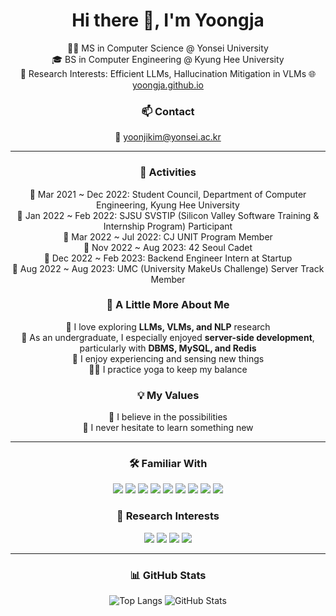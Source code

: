 <!-- Header Banner -->
<h1 align="center">Hi there 👋, I'm Yoongja</h1>

<div align="center">
  🧑‍🎓 MS in Computer Science @ Yonsei University<br>
  🎓 BS in Computer Engineering @ Kyung Hee University<br>
  🔬 Research Interests: Efficient LLMs, Hallucination Mitigation in VLMs
  🌐 <a href="https://yoongja.github.io/">yoongja.github.io</a><br>
</div>

<!-- Contact Section -->
<h3 align="center">📫 Contact</h3>
<div align="center">
  📧 <a href="mailto:yoonjikim@yonsei.ac.kr">yoonjikim@yonsei.ac.kr</a>
</div>

---

<!-- Activities Section -->
<h3 align="center">💼 Activities</h3>
<div align="center">
  🖤 Mar 2021 ~ Dec 2022: Student Council, Department of Computer Engineering, Kyung Hee University<br>
  💛 Jan 2022 ~ Feb 2022: SJSU SVSTIP (Silicon Valley Software Training & Internship Program) Participant<br>
  🖤 Mar 2022 ~ Jul 2022: CJ UNIT Program Member<br>
  💛 Nov 2022 ~ Aug 2023: 42 Seoul Cadet<br>
  🖤 Dec 2022 ~ Feb 2023: Backend Engineer Intern at Startup<br>
  💛 Aug 2022 ~ Aug 2023: UMC (University MakeUs Challenge) Server Track Member
</div>


<!-- About Me Section -->
<h3 align="center">🌱 A Little More About Me</h3>
<div align="center">
  🤖 I love exploring <b>LLMs, VLMs, and NLP</b> research<br>
  🧡 As an undergraduate, I especially enjoyed <b>server-side development</b>, particularly with <b>DBMS, MySQL, and Redis</b><br>
  🌊 I enjoy experiencing and sensing new things<br>
  🧘‍♀️ I practice yoga to keep my balance
</div>


<!-- Values Section -->
<h3 align="center">💡 My Values</h3>
<div align="center">
  🌹 I believe in the possibilities<br>
  🌹 I never hesitate to learn something new
</div>

---

<!-- Familiar With Section -->
<h3 align="center">🛠️ Familiar With</h3>
<p align="center">
  <img src="https://img.shields.io/badge/python-3670A0?style=for-the-badge&logo=python&logoColor=ffdd54"/>
  <img src="https://img.shields.io/badge/c++-%2300599C.svg?style=for-the-badge&logo=c%2B%2B&logoColor=white"/>
  <img src="https://img.shields.io/badge/java-%23ED8B00.svg?style=for-the-badge&logo=java&logoColor=white"/>
  <img src="https://img.shields.io/badge/javascript-%23F7DF1E.svg?style=for-the-badge&logo=javascript&logoColor=black"/>
  <img src="https://img.shields.io/badge/mysql-%2300f.svg?style=for-the-badge&logo=mysql&logoColor=white"/>
  <img src="https://img.shields.io/badge/redis-%23DD0031.svg?style=for-the-badge&logo=redis&logoColor=white"/>
  <img src="https://img.shields.io/badge/mongodb-%2347A248.svg?style=for-the-badge&logo=mongodb&logoColor=white"/>
  <img src="https://img.shields.io/badge/spring-%236DB33F.svg?style=for-the-badge&logo=spring&logoColor=white"/>
  <img src="https://img.shields.io/badge/aws-%23FF9900.svg?style=for-the-badge&logo=amazonaws&logoColor=white"/>
</p>


<!-- Research Interests Section -->
<h3 align="center">🔬 Research Interests</h3>
<p align="center">
  <img src="https://img.shields.io/badge/LLMs-%23FFB6C1.svg?style=for-the-badge&logo=openai&logoColor=black"/>
  <img src="https://img.shields.io/badge/VLMs-%238A2BE2.svg?style=for-the-badge&logo=opencv&logoColor=white"/>
  <img src="https://img.shields.io/badge/Hallucination--Mitigation-%23FFA07A.svg?style=for-the-badge&logo=python&logoColor=white"/>
  <img src="https://img.shields.io/badge/Efficient%20LLMs-%236A5ACD.svg?style=for-the-badge&logo=numpy&logoColor=white"/>
</p>

---

<!-- GitHub Stats Section -->
<h3 align="center">📊 GitHub Stats</h3>
<p align="center">
  <img src="https://github-readme-stats.vercel.app/api/top-langs/?username=yoongja&layout=compact&theme=dracula&hide_border=true" alt="Top Langs">
  <img src="https://github-readme-stats.vercel.app/api?username=yoongja&show_icons=true&theme=dracula&hide_border=true" alt="GitHub Stats">
</p>
